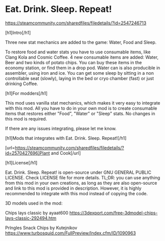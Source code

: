 # Eat. Drink. Sleep. Repeat!
https://steamcommunity.com/sharedfiles/filedetails/?id=2547246713

[h1]Intro[/h1]

Three new stat mechanics are added to the game: Water, Food and Sleep.

To restore food and water stats you have to use consumable items, like Clang Kola and Cosmic Coffee.
4 new consumable items are added: Water, Beer and two kinds of potato chips.
You can buy these items in the economy station, or find them in a drop pod.
Water can is also producible in assembler, using iron and ice.
You can get some sleep by sitting in a non controllable seat (slowly), laying in the bed or cryo chamber (fast) or just drinking Coffee.


[h1]For modders[/h1]

This mod uses vanilla stat mechanics, which makes it very easy to integrate with this mod. 
All you have to do in your own mod is to create consumable items that restores either "Food", "Water" or "Sleep" stats. No changes in this mod is required. 

If there are any issues integrating, please let me know.


[h1]Mods that integrates with Eat. Drink. Sleep. Repeat![/h1]

[url=https://steamcommunity.com/sharedfiles/filedetails/?id=2570427696]Plant and Cook[/url]


[h1]License[/h1]

Eat. Drink. Sleep. Repeat! is open-source under GNU GENERAL PUBLIC LICENSE. Check LICENSE file for more details. 
TL;DR: you can use anything from this mod in your own creations, as long as they are also open-source and link to this mod is provided in description. 
However, it is highly recommended to integrate with this mod instead of copying the code.

3D models used in the mod:

Chips lays classic by ayaat600
https://3dexport.com/free-3dmodel-chips-lays-classic-292494.htm

Prlngles Snack Chips by Kutejnikov
https://www.turbosquid.com/FullPreview/Index.cfm/ID/1090963